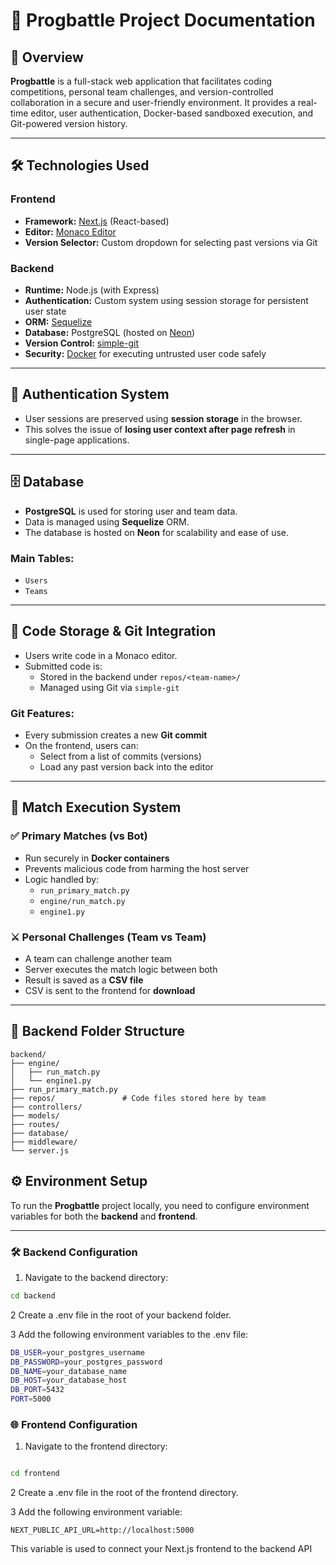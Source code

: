 # 🚀 Progbattle Project Documentation

## 🧾 Overview

**Progbattle** is a full-stack web application that facilitates coding competitions, personal team challenges, and version-controlled collaboration in a secure and user-friendly environment. It provides a real-time editor, user authentication, Docker-based sandboxed execution, and Git-powered version history.

---

## 🛠️ Technologies Used

### Frontend

- **Framework:** [Next.js](https://nextjs.org/) (React-based)
- **Editor:** [Monaco Editor](https://microsoft.github.io/monaco-editor/)
- **Version Selector:** Custom dropdown for selecting past versions via Git

### Backend

- **Runtime:** Node.js (with Express)
- **Authentication:** Custom system using session storage for persistent user state
- **ORM:** [Sequelize](https://sequelize.org/)
- **Database:** PostgreSQL (hosted on [Neon](https://neon.tech/))
- **Version Control:** [simple-git](https://github.com/steveukx/git-js)
- **Security:** [Docker](https://www.docker.com/) for executing untrusted user code safely

---

## 🔐 Authentication System

- User sessions are preserved using **session storage** in the browser.
- This solves the issue of **losing user context after page refresh** in single-page applications.

---

## 🗄️ Database

- **PostgreSQL** is used for storing user and team data.
- Data is managed using **Sequelize** ORM.
- The database is hosted on **Neon** for scalability and ease of use.

### Main Tables:
- `Users`
- `Teams`

---

## 💾 Code Storage & Git Integration

- Users write code in a Monaco editor.
- Submitted code is:
  - Stored in the backend under `repos/<team-name>/`
  - Managed using Git via `simple-git`

### Git Features:

- Every submission creates a new **Git commit**
- On the frontend, users can:
  - Select from a list of commits (versions)
  - Load any past version back into the editor

---

## 🧠 Match Execution System

### ✅ Primary Matches (vs Bot)

- Run securely in **Docker containers**
- Prevents malicious code from harming the host server
- Logic handled by:
  - `run_primary_match.py`
  - `engine/run_match.py`
  - `engine1.py`

### ⚔️ Personal Challenges (Team vs Team)

- A team can challenge another team
- Server executes the match logic between both
- Result is saved as a **CSV file**
- CSV is sent to the frontend for **download**

---

## 📁 Backend Folder Structure

```plaintext
backend/
├── engine/
│   ├── run_match.py
│   └── engine1.py
├── run_primary_match.py
├── repos/               # Code files stored here by team
├── controllers/
├── models/
├── routes/
├── database/
├── middleware/
└── server.js
```



## ⚙️ Environment Setup

To run the **Progbattle** project locally, you need to configure environment variables for both the **backend** and **frontend**.

---

### 🛠️ Backend Configuration

1. Navigate to the backend directory:

```bash
cd backend
```

2 Create a .env file in the root of your backend folder.

3 Add the following environment variables to the .env file:

```bash
DB_USER=your_postgres_username
DB_PASSWORD=your_postgres_password
DB_NAME=your_database_name
DB_HOST=your_database_host
DB_PORT=5432
PORT=5000
```

### 🌐 Frontend Configuration
1. Navigate to the frontend directory:

```bash

cd frontend
```

2 Create a .env file in the root of the frontend directory.

3 Add the following environment variable:

```env
NEXT_PUBLIC_API_URL=http://localhost:5000
```

This variable is used to connect your Next.js frontend to the backend API